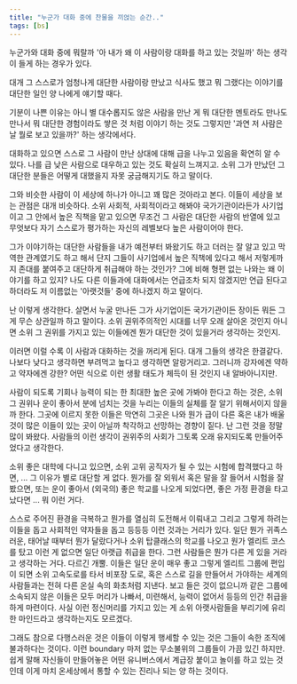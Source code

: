 ```yaml
---
title: "누군가 대화 중에 찬물을 끼얹는 순간.."
tags: [bs]
---
```


누군가와 대화 중에 뭐랄까 '아 내가 왜 이 사람이랑 대화를 하고 있는 것일까' 하는 생각이 들게 하는 경우가 있다.

대개 그 스스로가 엄청나게 대단한 사람이랑 만났고 식사도 했고 뭐 그랬다는 이야기를 대단한 일인 양 나에게 얘기할 때다.

기분이 나쁜 이유는 아니 별 대수롭지도 않은 사람을 만난 게 뭐 대단한 멘토라도 만나도 만나서 뭐 대단한 경험이라도 쌓은 것 처럼 이야기 하는 것도 그렇지만 '과연 저 사람은 날 뭘로 보고 있을까?' 하는 생각에서다.

대화하고 있으면 스스로 그 사람이 만난 상대에 대해 급을 나누고 있음을 확연히 알 수 있다. 나를 급 낮은 사람으로 대우하고 있는 것도 확실히 느껴지고. 소위 그가 만났던 그 대단한 분들은 어떻게 대했을지 자못 궁금해지기도 하고 말이다.

그와 비슷한 사람이 이 세상에 하나가 아니고 꽤 많은 것아라고 본다. 이들이 세상을 보는 관점은 대개 비슷하다. 소위 사회적, 사회적이라고 해봐야 국가기관이라든가 사기업이고 그 안에서 높은 직책을 맡고 있으면 무조건 그 사람은 대단한 사람의 반열에 있고 무엇보다 자기 스스로가 평가하는 자신의 레벨보다 높은 사람이어야 한다.

그가 이야기하는 대단한 사람들을 내가 예전부터 봐왔기도 하고 더러는 잘 알고 있고 막역한 관계였기도 하고 해서 단지 그들이 사기업에서 높은 직책에 있다고 해서 저렇게까지 존대를 붙여주고 대단하게 취급해야 하는 것인가? 그에 비해 형편 없는 나와는 왜 이야기를 하고 있지? 나도 다른 이들과에 대화에서는 언급조차 되지 않겠지만 언급 된다고 하더라도 저 이름없는 '아랫것들' 중에 하나겠지 하고 말이다.

난 이렇게 생각한다. 살면서 누굴 만나든 그가 사기업이든 국가기관이든 장이든 뭐든 그게 무슨 상관일까 하고 말이다. 소위 권위주의적인 시대를 너무 오래 살아온 것인지 아니면 소위 그 권위를 가지고 있는 이들에겐 뭔가 대단한 것이 있을거라 생각하는 것인지.

이러면 이럴 수록 이 사람과 대화하는 것을 꺼리게 된다. 대개 그들의 생각은 한결같다. 나보다 낮다고 생각하면 부려먹고 높다고 생각하면 알랑거리고. 그러니까 강자에겐 약하고 약자에겐 강한? 어떤 식으로 이런 생활 태도가 체득이 된 것인지 내 알바아니지만.

사람이 되도록 기회나 능력이 되는 한 최대한 높은 곳에 가봐야 한다고 하는 것은, 소위 그 권위나 운이 좋아서 분에 넘치는 것을 누리는 이들의 실체를 잘 알기 위해서이지 않을까 한다. 그곳에 이르지 못한 이들은 막연히 그곳은 나와 뭔가 급이 다른 혹은 내가 배울 것이 많은 이들이 있는 곳이 아닐까 착각하고 선망하는 경향이 짙다. 난 그런 것을 정말 많이 봐왔다. 사람들의 이런 생각이 권위주의 사회가 그토록 오래 유지되도록 만들어주었다고 생각한다.

소위 좋은 대학에 다니고 있으면, 소위 고위 공직자가 될 수 있는 시험에 합격했다고 하면, ... 그 이유가 별로 대단할 게 없다. 뭔가를 잘 외워서 혹은 말을 잘 들어서 시험을 잘 봤으면, 또는 운이 좋아서 (외국의) 좋은 학교를 나오게 되었다면, 좋은 가정 환경을 타고 났다면 ... 뭐 이런 거다. 

스스로 주어진 환경을 극복하고 뭔가를 열심히 도전해서 이뤄내고 그리고 그렇게 하려는 이들을 돕고 사회적인 약자들을 돕고 등등등 이런 것과는 거리가 있다. 일단 뭔가 귀족스러운, 태어날 때부터 뭔가 달랐다거나 소위 탑클래스의 학교를 나오고 원가 엘리트 코스를 탔고 이런 게 없으면 일단 아랫급 취급을 한다. 그런 사람들은 뭔가 다른 게 있을 거라고 생각하는 거다. 다르긴 개뿔. 이들은 일단 운이 매우 좋고 그렇게 엘리트 그룹에 편입이 되면 소위 고속도로를 타서 비포장 도로, 혹은 스스로 길을 만들어서 가야하는 세계의 사람들과는 전혀 다른 온실 속의 화초처럼 지낸다. 보고 들은 것이 없으니까 같은 그룹에 소속되지 않은 이들은 모두 머리가 나빠서, 미련해서, 능력이 없어서 등등의 인간 취급을 하게 마련이다. 사실 이런 정신머리를 가지고 있는 게 소위 아랫사람들을 부리기에 유리한 마인드라고 생각하는지도 모르겠다.

그래도 참으로 다행스러운 것은 이들이 이렇게 행세할 수 있는 것은 그들이 속한 조직에 불과하다는 것이다. 이런 boundary 마저 없는 무소불위의 그룹들이 가끔 있긴 하지만. 쉽게 말해 자신들이 만들어놓은 어떤 유니버스에서 계급장 붙이고 놀이를 하고 있는 것인데 이게 마치 온세상에서 통할 수 있는 진리나 되는 양 하는 것이다.

